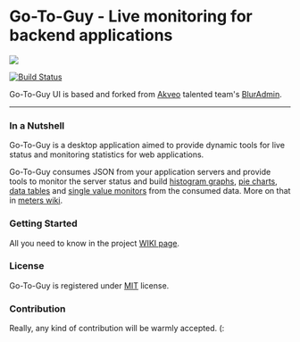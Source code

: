 # Go-To-Guy - Live monitoring for backend applications

![](https://avivcarmis.github.io/go-to-guy/demo.png)

[![Build Status](https://api.travis-ci.org/avivcarmis/go-to-guy.svg?branch=master)](https://api.travis-ci.org/avivcarmis/go-to-guy.svg?branch=master)

Go-To-Guy UI is based and forked from [Akveo](https://github.com/akveo "Akveo") talented team's [BlurAdmin](https://github.com/akveo/blur-admin "BlurAdmin").

---

### In a Nutshell
Go-To-Guy is a desktop application aimed to provide dynamic tools for live status and monitoring statistics for web applications.

Go-To-Guy consumes JSON from your application servers and provide tools to monitor the server status and build [histogram graphs](https://github.com/avivcarmis/go-to-guy/wiki#histogram-graph "histogram graphs"), [pie charts](https://github.com/avivcarmis/go-to-guy/wiki#pie-chart "pie charts"), [data tables](https://github.com/avivcarmis/go-to-guy/wiki#data-table "data tables") and [single value monitors](https://github.com/avivcarmis/go-to-guy/wiki#single-value-monitor "single value monitors") from the consumed data.
More on that in [meters wiki](https://github.com/avivcarmis/go-to-guy/wiki#meters "meters wiki").

### Getting Started
All you need to know in the project [WIKI page](https://github.com/avivcarmis/go-to-guy/wiki "WIKI page").

### License
Go-To-Guy is registered under <a href=/LICENSE.txt target="_blank">MIT</a> license.

### Contribution
Really, any kind of contribution will be warmly accepted. (: